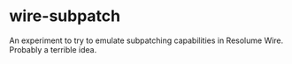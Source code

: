 # wire-subpatch
An experiment to try to emulate subpatching capabilities in Resolume Wire. Probably a terrible idea.
